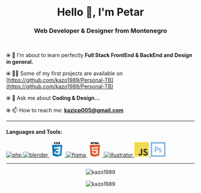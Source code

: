 <h1 align="center">Hello 👋, I'm Petar</h1>
<h3 align="center">Web Developer & Designer from Montenegro</h3><br>

⦿	🌱 I’m about to learn perfectly **Full Stack FrontEnd & BackEnd and Design in general.**

⦿	👨‍💻 Some of my first projects are available on [https://github.com/kazo1989/Personal-TB](https://github.com/kazo1989/Personal-TB)

⦿	💬 Ask me about **Coding & Design...**

⦿	📫 How to reach me: **kazicp005@gmail.com**

<hr>

<h4 align="left">Languages and Tools:</h4>

<p align="left"> 
  <a href="https://www.php.net/" target="_blank" rel="noreferrer"> <img src="https://upload.wikimedia.org/wikipedia/commons/thumb/2/27/PHP-logo.svg/2560px-PHP-logo.svg.png" alt="php" width="74" height="40"/> </a>
  <a href="https://www.blender.org/" target="_blank" rel="noreferrer"> <img src="https://download.blender.org/branding/community/blender_community_badge_white.svg" alt="blender" width="40" height="40"/> </a>
  <a href="https://www.w3schools.com/css/" target="_blank" rel="noreferrer"> <img src="https://raw.githubusercontent.com/devicons/devicon/master/icons/css3/css3-original-wordmark.svg" alt="css3" width="40" height="40"/> </a>
  <a href="https://www.figma.com/" target="_blank" rel="noreferrer"> <img src="https://www.vectorlogo.zone/logos/figma/figma-icon.svg" alt="figma" width="40" height="40"/> </a>
  <a href="https://www.w3schools.com/html/" target="_blank" rel="noreferrer"> <img src="https://raw.githubusercontent.com/devicons/devicon/master/icons/html5/html5-original-wordmark.svg" alt="html5" width="40" height="40"/> </a>
  <a href="https://www.adobe.com/in/products/illustrator.html" target="_blank" rel="noreferrer"> <img src="https://www.vectorlogo.zone/logos/adobe_illustrator/adobe_illustrator-icon.svg" alt="illustrator" width="40" height="40"/> </a>
  <a href="https://www.w3schools.com/js/" target="_blank" rel="noreferrer"> <img src="https://raw.githubusercontent.com/devicons/devicon/master/icons/javascript/javascript-original.svg" alt="javascript" width="40" height="40"/> </a>
  <a href="https://www.photoshop.com/en" target="_blank" rel="noreferrer"> <img src="https://raw.githubusercontent.com/devicons/devicon/master/icons/photoshop/photoshop-line.svg" alt="photoshop" width="40" height="40"/> </a>
</p>

<hr>

<p align="center"><img  src="https://github-readme-stats.vercel.app/api?username=kazo1989&show_icons=true&theme=merko" alt="kazo1989" /></p>

<p align="center"><img align="center" src="https://github-readme-streak-stats.herokuapp.com/?user=kazo1989&theme=merko" alt="kazo1989" /></p>
